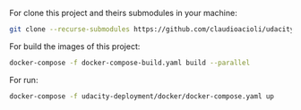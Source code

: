 

For clone this project and theirs submodules in your machine:

```bash
git clone --recurse-submodules https://github.com/claudioacioli/udacity-microservice.git
```

For build the images of this project:
```bash
docker-compose -f docker-compose-build.yaml build --parallel
```

For run:
```bash
docker-compose -f udacity-deployment/docker/docker-compose.yaml up
```